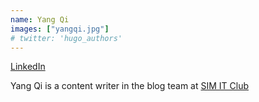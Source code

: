 ```yaml
---
name: Yang Qi
images: ["yangqi.jpg"]
# twitter: 'hugo_authors'
---
```


[LinkedIn](https://www.linkedin.com/in/fang-yang-qi-469a631b7/)

Yang Qi is a content writer in the blog team at [SIM IT Club](/authors/sim-it-club)
